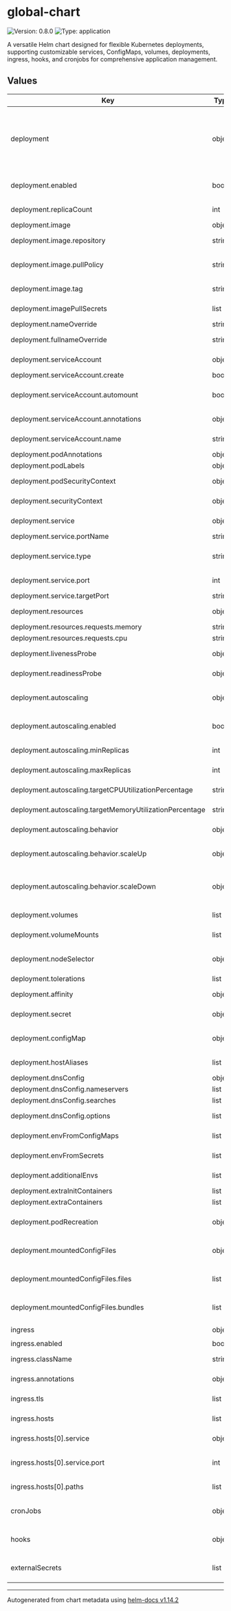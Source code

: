 # global-chart

![Version: 0.8.0](https://img.shields.io/badge/Version-0.8.0-informational?style=flat-square) ![Type: application](https://img.shields.io/badge/Type-application-informational?style=flat-square)

A versatile Helm chart designed for flexible Kubernetes deployments, supporting customizable services, ConfigMaps, volumes, deployments, ingress, hooks, and cronjobs for comprehensive application management.

## Values

| Key | Type | Default | Description |
|-----|------|---------|-------------|
| deployment | object | `{"additionalEnvs":[],"affinity":{},"autoscaling":{"behavior":{"scaleDown":{},"scaleUp":{}},"enabled":false,"maxReplicas":10,"minReplicas":2,"targetCPUUtilizationPercentage":"","targetMemoryUtilizationPercentage":""},"configMap":{},"dnsConfig":{"nameservers":[],"options":[],"searches":[]},"enabled":false,"envFromConfigMaps":[],"envFromSecrets":[],"extraContainers":[],"extraInitContainers":[],"fullnameOverride":"","hostAliases":[],"image":{"pullPolicy":"IfNotPresent","repository":"","tag":""},"imagePullSecrets":[],"livenessProbe":{},"mountedConfigFiles":{"bundles":[],"files":[]},"nameOverride":"","nodeSelector":{},"podAnnotations":{},"podLabels":{},"podRecreation":{"enabled":false},"podSecurityContext":{},"readinessProbe":{},"replicaCount":2,"resources":{"requests":{"cpu":"100m","memory":"64Mi"}},"secret":{},"securityContext":{},"service":{"port":80,"portName":"http","targetPort":"http","type":"ClusterIP"},"serviceAccount":{"annotations":{},"automount":true,"create":true,"name":""},"tolerations":[],"volumeMounts":[],"volumes":[]}` | Deployment configuration |
| deployment.enabled | bool | `false` | Enable/disable the deployment of the application |
| deployment.replicaCount | int | `2` | Number of replicas to deploy, default is 2 |
| deployment.image | object | `{"pullPolicy":"IfNotPresent","repository":"","tag":""}` | Image configuration |
| deployment.image.repository | string | `""` | Image repository (e.g., nginx) |
| deployment.image.pullPolicy | string | `"IfNotPresent"` | Image pull policy: Always, IfNotPresent, or Never |
| deployment.image.tag | string | `""` | Image tag (e.g., "1.23.3") |
| deployment.imagePullSecrets | list | `[]` | List of imagePullSecrets for private registries |
| deployment.nameOverride | string | `""` | Override the chart name |
| deployment.fullnameOverride | string | `""` | Override the chart fullname |
| deployment.serviceAccount | object | `{"annotations":{},"automount":true,"create":true,"name":""}` | ServiceAccount creation and mounting |
| deployment.serviceAccount.create | bool | `true` | Create a ServiceAccount |
| deployment.serviceAccount.automount | bool | `true` | Automount the ServiceAccount credentials |
| deployment.serviceAccount.annotations | object | `{}` | Annotations to add to the ServiceAccount |
| deployment.serviceAccount.name | string | `""` | Use an existing ServiceAccount name |
| deployment.podAnnotations | object | `{}` | Pod annotations |
| deployment.podLabels | object | `{}` | Pod labels |
| deployment.podSecurityContext | object | `{}` | Pod-level security context (e.g., fsGroup) |
| deployment.securityContext | object | `{}` | Container-level security context (e.g., runAsUser) |
| deployment.service | object | `{"port":80,"portName":"http","targetPort":"http","type":"ClusterIP"}` | Service that front-ends the Deployment |
| deployment.service.portName | string | `"http"` | Service port name |
| deployment.service.type | string | `"ClusterIP"` | Service type: ClusterIP, NodePort, or LoadBalancer |
| deployment.service.port | int | `80` | Port exposed by the Service |
| deployment.service.targetPort | string | `"http"` | Target port on the pod |
| deployment.resources | object | `{"requests":{"cpu":"100m","memory":"64Mi"}}` | Resource requests & limits for pods |
| deployment.resources.requests.memory | string | `"64Mi"` | Memory request |
| deployment.resources.requests.cpu | string | `"100m"` | CPU request |
| deployment.livenessProbe | object | `{}` | Liveness probe configuration |
| deployment.readinessProbe | object | `{}` | Readiness probe configuration |
| deployment.autoscaling | object | `{"behavior":{"scaleDown":{},"scaleUp":{}},"enabled":false,"maxReplicas":10,"minReplicas":2,"targetCPUUtilizationPercentage":"","targetMemoryUtilizationPercentage":""}` | Horizontal Pod Autoscaling configuration |
| deployment.autoscaling.enabled | bool | `false` | Enable HPA (only when at least one target metric is set) |
| deployment.autoscaling.minReplicas | int | `2` | Minimum replicas for HPA |
| deployment.autoscaling.maxReplicas | int | `10` | Maximum replicas for HPA |
| deployment.autoscaling.targetCPUUtilizationPercentage | string | `""` | Target average CPU utilization (%) (optional) |
| deployment.autoscaling.targetMemoryUtilizationPercentage | string | `""` | Target average memory utilization (%) (optional) |
| deployment.autoscaling.behavior | object | `{"scaleDown":{},"scaleUp":{}}` | Optional HPA behavior settings |
| deployment.autoscaling.behavior.scaleUp | object | `{}` | scaleUp parameters passed through directly to HPA.behavior.scaleUp |
| deployment.autoscaling.behavior.scaleDown | object | `{}` | scaleDown parameters passed through directly to HPA.behavior.scaleDown |
| deployment.volumes | list | `[]` | Pod volumes: Secret, ConfigMap, PVC, etc. |
| deployment.volumeMounts | list | `[]` | Container volumeMounts for the above volumes |
| deployment.nodeSelector | object | `{}` | Node selector constraints for pod placement |
| deployment.tolerations | list | `[]` | Pod tolerations |
| deployment.affinity | object | `{}` | Pod affinity/anti-affinity rules |
| deployment.secret | object | `{}` | Global Secret key/value for envFrom injection |
| deployment.configMap | object | `{}` | Global ConfigMap key/value for envFrom injection |
| deployment.hostAliases | list | `[]` | hostAliases entries for pods |
| deployment.dnsConfig | object | `{"nameservers":[],"options":[],"searches":[]}` | DNS settings for pods |
| deployment.dnsConfig.nameservers | list | `[]` | Custom nameservers |
| deployment.dnsConfig.searches | list | `[]` | DNS search domains |
| deployment.dnsConfig.options | list | `[]` | DNS options (name/value) |
| deployment.envFromConfigMaps | list | `[]` | Import existing ConfigMaps as envFrom |
| deployment.envFromSecrets | list | `[]` | Import existing Secrets as envFrom |
| deployment.additionalEnvs | list | `[]` | Additional environment variables |
| deployment.extraInitContainers | list | `[]` | Extra initContainers |
| deployment.extraContainers | list | `[]` | Extra sidecar containers |
| deployment.podRecreation | object | `{"enabled":false}` | Recreate pods on config change (with pullPolicy=Always) |
| deployment.mountedConfigFiles | object | `{"bundles":[],"files":[]}` | Dynamic ConfigMaps to create from inline content or file bundles |
| deployment.mountedConfigFiles.files | list | `[]` | List of individual config files to create as ConfigMaps |
| deployment.mountedConfigFiles.bundles | list | `[]` | List of config file bundles (multiple files in one ConfigMap) |
| ingress | object | `{"annotations":{},"className":"nginx","enabled":false,"hosts":[{"host":"chart-example.local","paths":[{"path":"/","pathType":"ImplementationSpecific"}],"service":{"name":"","port":0}}],"tls":[]}` | Ingress configuration |
| ingress.enabled | bool | `false` | Enable or disable Ingress |
| ingress.className | string | `"nginx"` | IngressClass to use (e.g., nginx) |
| ingress.annotations | object | `{}` | Annotations to add to the Ingress |
| ingress.tls | list | `[]` | TLS configuration for secure hosts |
| ingress.hosts | list | `[{"host":"chart-example.local","paths":[{"path":"/","pathType":"ImplementationSpecific"}],"service":{"name":"","port":0}}]` | Definitions for each host rule |
| ingress.hosts[0].service | object | `{"name":"","port":0}` | Service backend name (default: chart fullname) |
| ingress.hosts[0].service.port | int | `0` | Service backend port (default: deployment.service.port) |
| ingress.hosts[0].paths | list | `[{"path":"/","pathType":"ImplementationSpecific"}]` | HTTP path definitions for this host |
| cronJobs | object | `{}` | CronJobs configuration (map of named cronJobs) |
| hooks | object | `{}` | Hook jobs for chart lifecycle (install/upgrade) |
| externalSecrets | list | `[]` | ExternalSecrets definitions for secret management |

----------------------------------------------
Autogenerated from chart metadata using [helm-docs v1.14.2](https://github.com/norwoodj/helm-docs/releases/v1.14.2)
